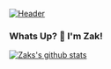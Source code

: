 [![Header](https://raw.githubusercontent.com/MartinHeinz/<OWNER>/<OWNER>/readme_header.png "Header")](https://dietzendev.com/)

### Whats Up? 👋 I'm Zak!

[![Zaks's github stats](https://github-readme-stats.vercel.app/api?username=DietzenDev)](https://dietzendev.com/)

<!--
**zdietzen/zdietzen** is a ✨ _special_ ✨ repository because its `README.md` (this file) appears on your GitHub profile.


- 🔭 I’m currently working on Koerner Distributors Beverage Portfolio filtering...
- 🌱 I’m currently learning GSAP...
- 👯 I’m looking to collaborate on any fun projects I can continue to learn more with...
- 🤔 I’m looking for help with ending sex trafficing...
- 💬 Ask me about my hobbies...
- 📫 How to reach me: DietzenDev.com
- ⚡ Fun fact: I have 3D printed a fully functioning drone...
-->
